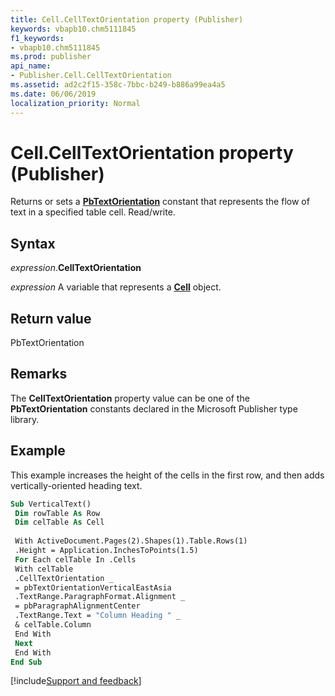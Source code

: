 ```yaml
---
title: Cell.CellTextOrientation property (Publisher)
keywords: vbapb10.chm5111845
f1_keywords:
- vbapb10.chm5111845
ms.prod: publisher
api_name:
- Publisher.Cell.CellTextOrientation
ms.assetid: ad2c2f15-358c-7bbc-b249-b886a99ea4a5
ms.date: 06/06/2019
localization_priority: Normal
---
```



# Cell.CellTextOrientation property (Publisher)

Returns or sets a **[PbTextOrientation](Publisher.PbTextOrientation.md)** constant that represents the flow of text in a specified table cell. Read/write.


## Syntax

_expression_.**CellTextOrientation**

_expression_ A variable that represents a **[Cell](Publisher.Cell.md)** object.


## Return value

PbTextOrientation


## Remarks

The **CellTextOrientation** property value can be one of the **PbTextOrientation** constants declared in the Microsoft Publisher type library.


## Example

This example increases the height of the cells in the first row, and then adds vertically-oriented heading text.

```vb
Sub VerticalText() 
 Dim rowTable As Row 
 Dim celTable As Cell 
 
 With ActiveDocument.Pages(2).Shapes(1).Table.Rows(1) 
 .Height = Application.InchesToPoints(1.5) 
 For Each celTable In .Cells 
 With celTable 
 .CellTextOrientation _ 
 = pbTextOrientationVerticalEastAsia 
 .TextRange.ParagraphFormat.Alignment _ 
 = pbParagraphAlignmentCenter 
 .TextRange.Text = "Column Heading " _ 
 & celTable.Column 
 End With 
 Next 
 End With 
End Sub
```

[!include[Support and feedback](~/includes/feedback-boilerplate.md)]